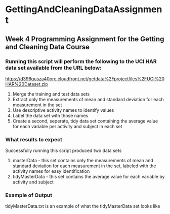 # GettingAndCleaningDataAssignment
## Week 4 Programming Assignment for the Getting and Cleaning Data Course

### Running this script will perform the following to the UCI HAR data set available from the URL below:

 https://d396qusza40orc.cloudfront.net/getdata%2Fprojectfiles%2FUCI%20HAR%20Dataset.zip
 
 1. Merge the training and test data sets
 2. Extract only the measurements of mean and standard deviation for each measurement in the set
 3. Use descriptive activity names to identify values
 4. Label the data set with those names
 5. Create a second, seperate, tidy data set containing the average value for each variable per activity and subject in each set

### What results to expect

Successfully running this script produced two data sets
 1. masterData - this set contains only the measurements of mean and standard deviation for each measurement in the set, labeled with the activity names for easy identification
 2. tidyMasterData - this set contains the average value for each variable by activity and subject

### Example of Output 

tidyMasterData.txt is an example of what the tidyMasterData set looks like 
